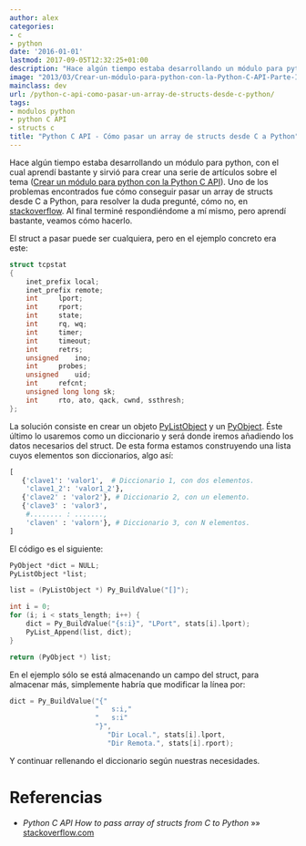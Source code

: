 ```yaml
---
author: alex
categories:
- c
- python
date: '2016-01-01'
lastmod: 2017-09-05T12:32:25+01:00
description: "Hace algún tiempo estaba desarrollando un módulo para python,  con el cual aprendí bastante y sirvió para crear una serie de artículos  sobre el tema (Crear un módulo para python con la Python C API). Uno de los problemas  encontrados fue cómo conseguir pasar un array de structs desde C a Python, para  resolver la duda pregunté, cómo no, en stackoverflow. Al final terminé  respondiéndome a mí mismo, pero aprendí bastante, veamos cómo hacerlo."
image: "2013/03/Crear-un-módulo-para-python-con-la-Python-C-API-Parte-I.png"
mainclass: dev
url: /python-c-api-como-pasar-un-array-de-structs-desde-c-python/
tags:
- modulos python
- python C API
- structs c
title: "Python C API - Cómo pasar un array de structs desde C a Python"
---
```


<figure>
    <a href="/img/2013/03/Crear-un-módulo-para-python-con-la-Python-C-API-Parte-I.png"><amp-img sizes="(min-width: 201px) 201px, 100vw" on="tap:lightbox1" role="button" tabindex="0" layout="responsive" src="/img/2013/03/Crear-un-módulo-para-python-con-la-Python-C-API-Parte-I.png" title="Python C API - Cómo pasar un array de structs desde C a Python" alt="Python C API - Cómo pasar un array de structs desde C a Python" width="201px" height="190px" /></a>
</figure>

Hace algún tiempo estaba desarrollando un módulo para python, con el cual aprendí bastante y sirvió para crear una serie de artículos sobre el tema ([Crear un módulo para python con la Python C API][1]). Uno de los problemas encontrados fue cómo conseguir pasar un array de structs desde C a Python, para resolver la duda pregunté, cómo no, en <a href="http://stackoverflow.com/users/1612432/algui91" title="PErfil en SO" target="_blank">stackoverflow</a>. Al final terminé respondiéndome a mí mismo, pero aprendí bastante, veamos cómo hacerlo.

<!--more--><!--ad-->

El struct a pasar puede ser cualquiera, pero en el ejemplo concreto era este:

```c
struct tcpstat
{
    inet_prefix local;
    inet_prefix remote;
    int     lport;
    int     rport;
    int     state;
    int     rq, wq;
    int     timer;
    int     timeout;
    int     retrs;
    unsigned    ino;
    int     probes;
    unsigned    uid;
    int     refcnt;
    unsigned long long sk;
    int     rto, ato, qack, cwnd, ssthresh;
};

```

La solución consiste en crear un objeto <a href="http://docs.python.org/3.2/c-api/list.html" title="C API doc" target="_blank">PyListObject</a> y un <a href="http://docs.python.org/3.2/c-api/structures.html#PyObject" target="_blank">PyObject</a>. Éste último lo usaremos como un diccionario y será donde iremos añadiendo los datos necesarios del struct. De esta forma estamos construyendo una lista cuyos elementos son diccionarios, algo así:

```python
[
   {'clave1': 'valor1',  # Diccionario 1, con dos elementos.
    'clave1_2': 'valor1_2'},
   {'clave2' : 'valor2'}, # Diccionario 2, con un elemento.
   {'clave3' : 'valor3',
    #........ : .......,
    'claven' : 'valorn'}, # Diccionario 3, con N elementos.
]

```

El código es el siguiente:

```c
PyObject *dict = NULL;
PyListObject *list;

list = (PyListObject *) Py_BuildValue("[]");

int i = 0;
for (i; i < stats_length; i++) {
    dict = Py_BuildValue("{s:i}", "LPort", stats[i].lport);
    PyList_Append(list, dict);
}

return (PyObject *) list;

```

En el ejemplo sólo se está almacenando un campo del struct, para almacenar más, simplemente habría que modificar la línea por:

```c
dict = Py_BuildValue("{"
                     "   s:i,"
                     "   s:i"
                     "}",
                        "Dir Local.", stats[i].lport,
                        "Dir Remota.", stats[i].rport);

```

Y continuar rellenando el diccionario según nuestras necesidades.

# Referencias

- *Python C API How to pass array of structs from C to Python* »» <a href="http://stackoverflow.com/questions/15786525/python-c-api-how-to-pass-array-of-structs-from-c-to-python/15833209#15833209" target="_blank">stackoverflow.com</a>

 [1]: https://elbauldelprogramador.com/crear-modulo-python-con-python-c-api-1/ "Crear un módulo para python con la Python C API (I) – Introducción"
